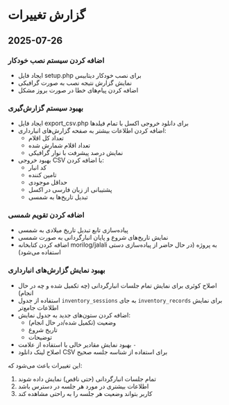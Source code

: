 # گزارش تغییرات

## 2025-07-26

### اضافه کردن سیستم نصب خودکار
- ایجاد فایل setup.php برای نصب خودکار دیتابیس
- نمایش گزارش نتیجه نصب به صورت گرافیکی
- اضافه کردن پیام‌های خطا در صورت بروز مشکل

### بهبود سیستم گزارش‌گیری
- ایجاد فایل export_csv.php برای دانلود خروجی اکسل با تمام فیلدها
- اضافه کردن اطلاعات بیشتر به صفحه گزارش‌های انبارداری:
  - تعداد کل اقلام
  - تعداد اقلام شمارش شده
  - نمایش درصد پیشرفت با نوار گرافیکی
- بهبود خروجی CSV با اضافه کردن:
  - کد انبار
  - تامین کننده
  - حداقل موجودی
  - پشتیبانی از زبان فارسی در اکسل
  - تبدیل تاریخ‌ها به شمسی

### اضافه کردن تقویم شمسی
- پیاده‌سازی تابع تبدیل تاریخ میلادی به شمسی
- نمایش تاریخ‌های شروع و پایان انبارگردانی به صورت شمسی
- اضافه کردن کتابخانه morilog/jalali به پروژه (در حال حاضر از پیاده‌سازی دستی استفاده می‌شود)

### بهبود نمایش گزارش‌های انبارداری

- اصلاح کوئری برای نمایش تمام جلسات انبارگردانی (چه تکمیل شده و چه در حال انجام)
- استفاده از جدول `inventory_sessions` به جای `inventory_records` برای نمایش اطلاعات جامع‌تر
- اضافه کردن ستون‌های جدید به جدول نمایش:
  - وضعیت (تکمیل شده/در حال انجام)
  - تاریخ شروع
  - توضیحات
- بهبود نمایش مقادیر خالی با استفاده از علامت `-`
- اصلاح لینک دانلود CSV برای استفاده از شناسه جلسه صحیح

این تغییرات باعث می‌شود که:
1. تمام جلسات انبارگردانی (حتی ناقص) نمایش داده شوند
2. اطلاعات بیشتری در مورد هر جلسه در دسترس باشد
3. کاربر بتواند وضعیت هر جلسه را به راحتی مشاهده کند
